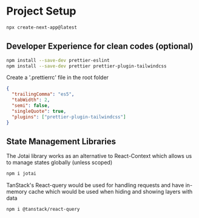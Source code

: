 # Project Setup

```bash
npx create-next-app@latest
```

## Developer Experience for clean codes (optional)

```bash
npm install --save-dev prettier-eslint
npm install --save-dev prettier prettier-plugin-tailwindcss
```

Create a '.prettierrc' file in the root folder

```json
{
  "trailingComma": "es5",
  "tabWidth": 2,
  "semi": false,
  "singleQuote": true,
  "plugins": ["prettier-plugin-tailwindcss"]
}
```

## State Management Libraries

The Jotai library works as an alternative to React-Context which allows us to manage states globally (unless scoped)

```bash
npm i jotai
```

TanStack's React-query would be used for handling requests and have in-memory cache which would be used when hiding and showing layers with data

```bash
npm i @tanstack/react-query
```
